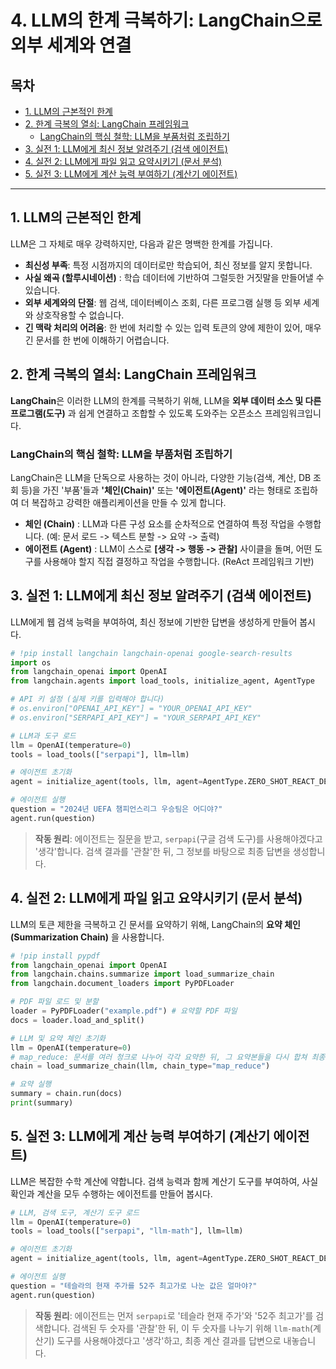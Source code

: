 # 4. LLM의 한계 극복하기: LangChain으로 외부 세계와 연결

## 목차
- [1. LLM의 근본적인 한계](#1-llm의-근본적인-한계)
- [2. 한계 극복의 열쇠: LangChain 프레임워크](#2-한계-극복의-열쇠-langchain-프레임워크)
  - [LangChain의 핵심 철학: LLM을 부품처럼 조립하기](#langchain의-핵심-철학-llm을-부품처럼-조립하기)
- [3. 실전 1: LLM에게 최신 정보 알려주기 (검색 에이전트)](#3-실전-1-llm에게-최신-정보-알려주기-검색-에이전트)
- [4. 실전 2: LLM에게 파일 읽고 요약시키기 (문서 분석)](#4-실전-2-llm에게-파일-읽고-요약시키기-문서-분석)
- [5. 실전 3: LLM에게 계산 능력 부여하기 (계산기 에이전트)](#5-실전-3-llm에게-계산-능력-부여하기-계산기-에이전트)

---

## 1. LLM의 근본적인 한계

LLM은 그 자체로 매우 강력하지만, 다음과 같은 명백한 한계를 가집니다.
- **최신성 부족**: 특정 시점까지의 데이터로만 학습되어, 최신 정보를 알지 못합니다.
- **사실 왜곡 (할루시네이션)** : 학습 데이터에 기반하여 그럴듯한 거짓말을 만들어낼 수 있습니다.
- **외부 세계와의 단절**: 웹 검색, 데이터베이스 조회, 다른 프로그램 실행 등 외부 세계와 상호작용할 수 없습니다.
- **긴 맥락 처리의 어려움**: 한 번에 처리할 수 있는 입력 토큰의 양에 제한이 있어, 매우 긴 문서를 한 번에 이해하기 어렵습니다.

## 2. 한계 극복의 열쇠: LangChain 프레임워크

**LangChain**은 이러한 LLM의 한계를 극복하기 위해, LLM을 **외부 데이터 소스 및 다른 프로그램(도구)**  과 쉽게 연결하고 조합할 수 있도록 도와주는 오픈소스 프레임워크입니다.

### LangChain의 핵심 철학: LLM을 부품처럼 조립하기

LangChain은 LLM을 단독으로 사용하는 것이 아니라, 다양한 기능(검색, 계산, DB 조회 등)을 가진 '부품'들과 **'체인(Chain)'** 또는 **'에이전트(Agent)'** 라는 형태로 조립하여 더 복잡하고 강력한 애플리케이션을 만들 수 있게 합니다.

- **체인 (Chain)** : LLM과 다른 구성 요소를 순차적으로 연결하여 특정 작업을 수행합니다. (예: 문서 로드 -> 텍스트 분할 -> 요약 -> 출력)
- **에이전트 (Agent)** : LLM이 스스로 **[생각 -> 행동 -> 관찰]** 사이클을 돌며, 어떤 도구를 사용해야 할지 직접 결정하고 작업을 수행합니다. (ReAct 프레임워크 기반)

## 3. 실전 1: LLM에게 최신 정보 알려주기 (검색 에이전트)

LLM에게 웹 검색 능력을 부여하여, 최신 정보에 기반한 답변을 생성하게 만들어 봅시다.

```python
# !pip install langchain langchain-openai google-search-results
import os
from langchain_openai import OpenAI
from langchain.agents import load_tools, initialize_agent, AgentType

# API 키 설정 (실제 키를 입력해야 합니다)
# os.environ["OPENAI_API_KEY"] = "YOUR_OPENAI_API_KEY"
# os.environ["SERPAPI_API_KEY"] = "YOUR_SERPAPI_API_KEY"

# LLM과 도구 로드
llm = OpenAI(temperature=0)
tools = load_tools(["serpapi"], llm=llm)

# 에이전트 초기화
agent = initialize_agent(tools, llm, agent=AgentType.ZERO_SHOT_REACT_DESCRIPTION, verbose=True)

# 에이전트 실행
question = "2024년 UEFA 챔피언스리그 우승팀은 어디야?"
agent.run(question)
```
> **작동 원리**: 에이전트는 질문을 받고, `serpapi`(구글 검색 도구)를 사용해야겠다고 '생각'합니다. 검색 결과를 '관찰'한 뒤, 그 정보를 바탕으로 최종 답변을 생성합니다.

## 4. 실전 2: LLM에게 파일 읽고 요약시키기 (문서 분석)

LLM의 토큰 제한을 극복하고 긴 문서를 요약하기 위해, LangChain의 **요약 체인(Summarization Chain)**  을 사용합니다.

```python
# !pip install pypdf
from langchain_openai import OpenAI
from langchain.chains.summarize import load_summarize_chain
from langchain.document_loaders import PyPDFLoader

# PDF 파일 로드 및 분할
loader = PyPDFLoader("example.pdf") # 요약할 PDF 파일
docs = loader.load_and_split()

# LLM 및 요약 체인 초기화
llm = OpenAI(temperature=0)
# map_reduce: 문서를 여러 청크로 나누어 각각 요약한 뒤, 그 요약본들을 다시 합쳐 최종 요약
chain = load_summarize_chain(llm, chain_type="map_reduce")

# 요약 실행
summary = chain.run(docs)
print(summary)
```

## 5. 실전 3: LLM에게 계산 능력 부여하기 (계산기 에이전트)

LLM은 복잡한 수학 계산에 약합니다. 검색 능력과 함께 계산기 도구를 부여하여, 사실 확인과 계산을 모두 수행하는 에이전트를 만들어 봅시다.

```python
# LLM, 검색 도구, 계산기 도구 로드
llm = OpenAI(temperature=0)
tools = load_tools(["serpapi", "llm-math"], llm=llm)

# 에이전트 초기화
agent = initialize_agent(tools, llm, agent=AgentType.ZERO_SHOT_REACT_DESCRIPTION, verbose=True)

# 에이전트 실행
question = "테슬라의 현재 주가를 52주 최고가로 나눈 값은 얼마야?"
agent.run(question)
```
> **작동 원리**: 에이전트는 먼저 `serpapi`로 '테슬라 현재 주가'와 '52주 최고가'를 검색합니다. 검색된 두 숫자를 '관찰'한 뒤, 이 두 숫자를 나누기 위해 `llm-math`(계산기) 도구를 사용해야겠다고 '생각'하고, 최종 계산 결과를 답변으로 내놓습니다.
